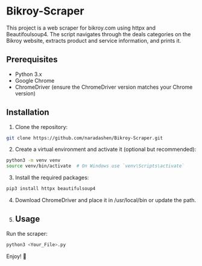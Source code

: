 # Bikroy-Scraper
This project is a web scraper for bikroy.com using httpx and Beautifoulsoup4. The script navigates through the deals categories on the Bikroy website, extracts product and service information, and prints it.

## Prerequisites
- Python 3.x
- Google Chrome
- ChromeDriver (ensure the ChromeDriver version matches your Chrome version)

## Installation
1. Clone the repository:
```bash
git clone https://github.com/naradashen/Bikroy-Scraper.git
```

2. Create a virtual environment and activate it (optional but recommended):
```bash
python3 -m venv venv
source venv/bin/activate  # On Windows use `venv\Scripts\activate`
```

3. Install the required packages:
```bash
pip3 install httpx beautifulsoup4
```

4. Download ChromeDriver and place it in /usr/local/bin or update the path.

5. ## Usage
Run the scraper:
```bash
python3 <Your_File>.py
```
Enjoy! 🥸
